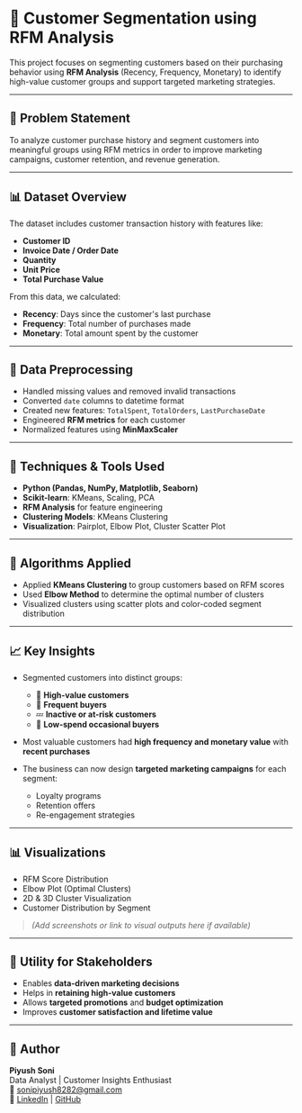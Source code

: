 # 🧠 Customer Segmentation using RFM Analysis

This project focuses on segmenting customers based on their purchasing behavior using **RFM Analysis** (Recency, Frequency, Monetary) to identify high-value customer groups and support targeted marketing strategies.

---

## 📌 Problem Statement

To analyze customer purchase history and segment customers into meaningful groups using RFM metrics in order to improve marketing campaigns, customer retention, and revenue generation.

---

## 📊 Dataset Overview

The dataset includes customer transaction history with features like:

- **Customer ID**
- **Invoice Date / Order Date**
- **Quantity**
- **Unit Price**
- **Total Purchase Value**

From this data, we calculated:

- **Recency**: Days since the customer's last purchase
- **Frequency**: Total number of purchases made
- **Monetary**: Total amount spent by the customer

---

## 🧹 Data Preprocessing

- Handled missing values and removed invalid transactions  
- Converted `date` columns to datetime format  
- Created new features: `TotalSpent`, `TotalOrders`, `LastPurchaseDate`  
- Engineered **RFM metrics** for each customer  
- Normalized features using **MinMaxScaler**

---

## 🧠 Techniques & Tools Used

- **Python (Pandas, NumPy, Matplotlib, Seaborn)**
- **Scikit-learn**: KMeans, Scaling, PCA
- **RFM Analysis** for feature engineering
- **Clustering Models**: KMeans Clustering
- **Visualization**: Pairplot, Elbow Plot, Cluster Scatter Plot

---

## 🤖 Algorithms Applied

- Applied **KMeans Clustering** to group customers based on RFM scores  
- Used **Elbow Method** to determine the optimal number of clusters  
- Visualized clusters using scatter plots and color-coded segment distribution

---

## 📈 Key Insights

- Segmented customers into distinct groups:  
  - 🎯 **High-value customers**
  - 🔁 **Frequent buyers**
  - 💤 **Inactive or at-risk customers**
  - 💸 **Low-spend occasional buyers**

- Most valuable customers had **high frequency and monetary value** with **recent purchases**

- The business can now design **targeted marketing campaigns** for each segment:
  - Loyalty programs
  - Retention offers
  - Re-engagement strategies

---

## 📊 Visualizations

- RFM Score Distribution  
- Elbow Plot (Optimal Clusters)  
- 2D & 3D Cluster Visualization  
- Customer Distribution by Segment  

> *(Add screenshots or link to visual outputs here if available)*

---


## 👥 Utility for Stakeholders

- Enables **data-driven marketing decisions**
- Helps in **retaining high-value customers**
- Allows **targeted promotions** and **budget optimization**
- Improves **customer satisfaction and lifetime value**

---

## 👤 Author

**Piyush Soni**  
Data Analyst | Customer Insights Enthusiast  
📧 sonipiyush8282@gmail.com  
🔗 [LinkedIn](https://www.linkedin.com/in/piyush-soni191098) | [GitHub](https://github.com/Piyush-soni191098)
